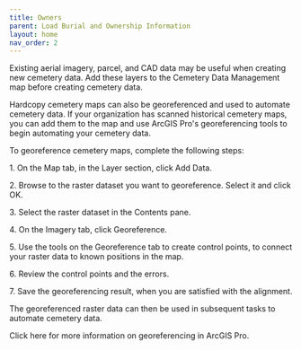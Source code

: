 ```yaml
---
title: Owners
parent: Load Burial and Ownership Information
layout: home
nav_order: 2
---
```

Existing aerial imagery, parcel, and CAD data may be useful when
creating new cemetery data. Add these layers to the Cemetery Data
Management map before creating cemetery data.

Hardcopy cemetery maps can also be georeferenced and used to automate
cemetery data. If your organization has scanned historical cemetery
maps, you can add them to the map and use ArcGIS Pro\'s georeferencing
tools to begin automating your cemetery data.

To georeference cemetery maps, complete the following steps:

1\. On the Map tab, in the Layer section, click Add Data.

2\. Browse to the raster dataset you want to georeference. Select it and
click OK.

3\. Select the raster dataset in the Contents pane.

4\. On the Imagery tab, click Georeference.

5\. Use the tools on the Georeference tab to create control points, to
connect your raster data to known positions in the map.

6\. Review the control points and the errors.

7\. Save the georeferencing result, when you are satisfied with the
alignment.

The georeferenced raster data can then be used in subsequent tasks to
automate cemetery data.

Click here for more information on georeferencing in ArcGIS Pro.
